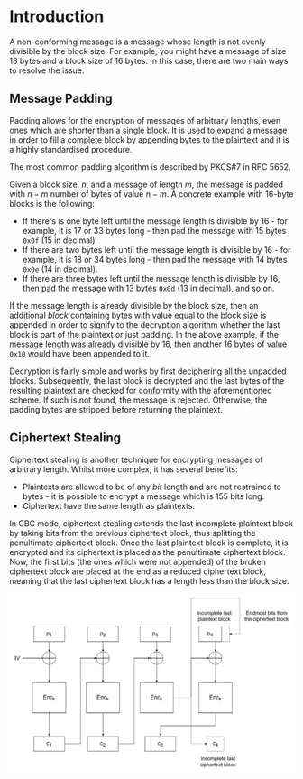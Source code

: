 # Introduction
A non-conforming message is a message whose length is not evenly divisible by the block size. For example, you might have a message of size 18 bytes and a block size of 16 bytes. In this case, there are two main ways to resolve the issue.

## Message Padding
Padding allows for the encryption of messages of arbitrary lengths, even ones which are shorter than a single block. It is used to expand a message in order to fill a complete block by appending bytes to the plaintext and it is a highly standardised procedure. 

The most common padding algorithm is described by PKCS#7 in RFC 5652.

Given a block size, $n$, and a message of length $m$, the message is padded with $n-m$ number of bytes of value $n-m$.  A concrete example with 16-byte blocks is the following:
- If there's is one byte left until the message length is divisible by 16 - for example, it is 17 or 33 bytes long - then pad the message with 15 bytes `0x0f` (15 in decimal).
- If there are two bytes left until the message length is divisible by 16 - for example, it is 18 or 34 bytes long - then pad the message with 14 bytes `0x0e` (14 in decimal).
- If there are three bytes left until the message length is divisible by 16, then pad the message with 13 bytes `0x0d` (13 in decimal), and so on.

If the message length is already divisible by the block size, then an additional *block* containing bytes with value equal to the block size is appended in order to signify to the decryption algorithm whether the last block is part of the plaintext or just padding. In the above example, if the message length was already divisible by 16, then another 16 bytes of value `0x10` would have been appended to it.

Decryption is fairly simple and works by first deciphering all the unpadded blocks. Subsequently, the last block is decrypted and the last bytes of the resulting plaintext are checked for conformity with the aforementioned scheme. If such is not found, the message is rejected. Otherwise, the padding bytes are stripped before returning the plaintext.

## Ciphertext Stealing
Ciphertext stealing is another technique for encrypting messages of arbitrary length. Whilst more complex, it has several benefits:
- Plaintexts are allowed to be of any *bit* length and are not restrained to bytes - it is possible to encrypt a message which is 155 bits long.
- Ciphertext have the same length as plaintexts.

In CBC mode, ciphertext stealing extends the last incomplete plaintext block by taking bits from the previous ciphertext block, thus splitting the penultimate ciphertext block. Once the last plaintext block is complete, it is encrypted and its ciphertext is placed as the penultimate ciphertext block. Now, the first bits (the ones which were not appended) of the broken ciphertext block are placed at the end as a reduced ciphertext block, meaning that the last ciphertext block has a length less than the block size.

![](../Resources/Images/Block_Cipher_Ciphertext_Stealing.png)


